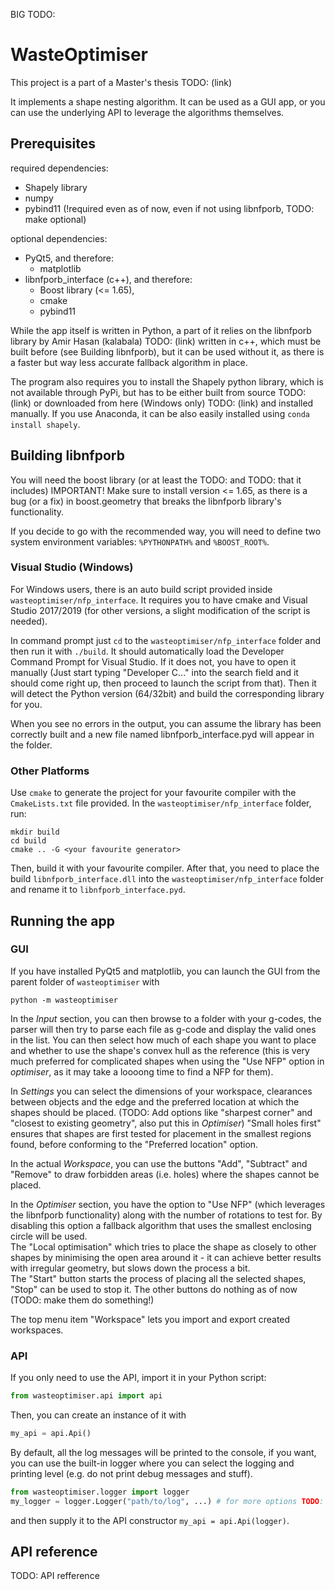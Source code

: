BIG TODO:

# WasteOptimiser
This project is a part of a Master's thesis TODO: (link)

It implements a shape nesting algorithm. It can be used as a GUI app, or you can use the underlying API to leverage the algorithms themselves.

## Prerequisites
required dependencies: 
* Shapely library
* numpy
* pybind11 (!required even as of now, even if not using libnfporb, TODO: make optional)

optional dependencies:
* PyQt5, and therefore:
    * matplotlib
* libnfporb_interface (c++), and therefore:
    * Boost library (<= 1.65),
    * cmake
    * pybind11

While the app itself is written in Python, a part of it relies on the libnfporb library by Amir Hasan (kalabala) TODO: (link) written in c++, which must be built before (see Building libnfporb), but it can be used without it, as there is a faster but way less accurate fallback algorithm in place.

The program also requires you to install the Shapely python library, which is not available through PyPi, but has to be either built from source TODO: (link) or downloaded from here (Windows only) TODO: (link) and installed manually. If you use Anaconda, it can be also easily installed using `conda install shapely`.

## Building libnfporb
You will need the boost library (or at least the TODO: and TODO: that it includes) IMPORTANT! Make sure to install version <= 1.65, as there is a bug (or a fix) in boost.geometry that breaks the libnfporb library's functionality.

If you decide to go with the recommended way, you will need to define two system environment variables: `%PYTHONPATH%` and `%BOOST_ROOT%`. 

### Visual Studio (Windows)
For Windows users, there is an auto build script provided inside `wasteoptimiser/nfp_interface`. It requires you to have cmake and Visual Studio 2017/2019 (for other versions, a slight modification of the script is needed).

In command prompt just `cd` to the `wasteoptimiser/nfp_interface` folder and then run it with `./build`. It should automatically load the Developer Command Prompt for Visual Studio. If it does not, you have to open it manually (Just start typing "Developer C..." into the search field and it should come right up, then proceed to launch the script from that). Then it will detect the Python version (64/32bit) and build the corresponding library for you.

When you see no errors in the output, you can assume the library has been correctly built and a new file named libnfporb_interface.pyd will appear in the folder.

### Other Platforms
Use `cmake` to generate the project for your favourite compiler with the `CmakeLists.txt` file provided. In the `wasteoptimiser/nfp_interface` folder, run:
```
mkdir build
cd build
cmake .. -G <your favourite generator>
```
Then, build it with your favourite compiler. After that, you need to place the build `libnfporb_interface.dll` into the `wasteoptimiser/nfp_interface` folder and rename it to `libnfporb_interface.pyd`.

## Running the app
### GUI
If you have installed PyQt5 and matplotlib, you can launch the GUI from the parent folder of `wasteoptimiser` with
```
python -m wasteoptimiser
```
In the _Input_ section, you can then browse to a folder with your g-codes, the parser will then try to parse each file as g-code and display the valid ones in the list. You can then select how much of each shape you want to place and whether to use the shape's convex hull as the reference (this is very much preferred for complicated shapes when using the "Use NFP" option in _optimiser_, as it may take a loooong time to find a NFP for them).

In _Settings_ you can select the dimensions of your workspace, clearances between objects and the edge and the preferred location at which the shapes should be placed. (TODO: Add options like "sharpest corner" and "closest to existing geometry", also put this in _Optimiser_)
"Small holes first" ensures that shapes are first tested for placement in the smallest regions found, before conforming to the "Preferred location" option.

In the actual _Workspace_, you can use the buttons "Add", "Subtract" and "Remove" to draw forbidden areas (i.e. holes) where the shapes cannot be placed.

In the _Optimiser_ section, you have the option to "Use NFP" (which leverages the libnfporb functionality) along with the number of rotations to test for. By disabling this option a fallback algorithm that uses the smallest enclosing circle will be used.\
The "Local optimisation" which tries to place the shape as closely to other shapes by minimising the open area around it - it can achieve better results with irregular geometry, but slows down the process a bit.\
The "Start" button starts the process of placing all the selected shapes, "Stop" can be used to stop it. The other buttons do nothing as of now (TODO: make them do something!)

The top menu item "Workspace" lets you import and export created workspaces.

### API
If you only need to use the API, import it in your Python script:
``` Python
from wasteoptimiser.api import api
```
Then, you can create an instance of it with
``` Python
my_api = api.Api()
```
By default, all the log messages will be printed to the console, if you want, you can use the built-in logger where you can select the logging and printing level (e.g. do not print debug messages and stuff).
``` Python
from wasteoptimiser.logger import logger
my_logger = logger.Logger("path/to/log", ...) # for more options TODO: see section Logger
```
and then supply it to the API constructor `my_api = api.Api(logger)`.


## API reference
TODO: API refference
